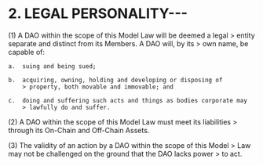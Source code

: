 # 2.  LEGAL PERSONALITY---

 
(1) A DAO within the scope of this Model Law will be deemed a legal
    > entity separate and distinct from its Members. A DAO will, by its
    > own name, be capable of:

    a.  suing and being sued;

    b.  acquiring, owning, holding and developing or disposing of
        > property, both movable and immovable; and

    c.  doing and suffering such acts and things as bodies corporate may
        > lawfully do and suffer.

(2) A DAO within the scope of this Model Law must meet its liabilities
    > through its On-Chain and Off-Chain Assets.

(3) The validity of an action by a DAO within the scope of this Model
    > Law may not be challenged on the ground that the DAO lacks power
    > to act.
